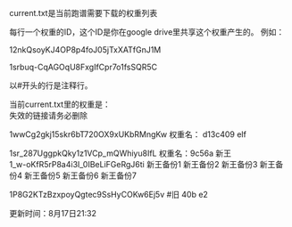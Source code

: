
current.txt是当前跑谱需要下载的权重列表

每行一个权重的ID，这个ID是你在google drive里共享这个权重产生的。
例如：

12nkQsoyKJ4OP8p4foJ05jTxXATfGnJ1M

1srbuq-CqAGOqU8FxgIfCpr7o1fsSQR5C

以#开头的行是注释行。

当前current.txt里的权重是：   
失效的链接请务必删除

1wwCg2gkj15skr6bT720OX9xUKbRMngKw      权重名： d13c409  elf

1sr_287UggpkQky1z1VCp_mQWhiyu8IfL     权重名：9c56a 新王   
1_w-oKfR5rP8a4i3I_0IBeLiFGeRgJ6ti     新王备份1
                                      新王备份2
                                      新王备份3
                                      新王备份4
                                      新王备份5
                                      新王备份6
                                      新王备份7

1P8G2KTzBzxpoyQgtec9SsHyCOKw6Ej5v      #旧 40b e2

更新时间：8月17日21:32
